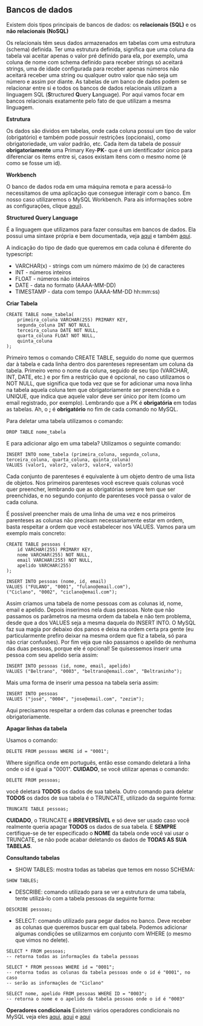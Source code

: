 ## **Bancos de dados**

Existem dois tipos principais de bancos de dados: os **relacionais (SQL)** e os **não relacionais (NoSQL)**

Os relacionais têm seus dados armazenados em tabelas com uma estrutura (schema) definida. Ter uma estrutura definida, significa que uma coluna da tabela vai aceitar apenas o valor pré definido para ela, por exemplo, uma coluna de nome com schema definido para receber strings só aceitará strings, uma de idade configurada para receber apenas números não aceitará receber uma string ou qualquer outro valor que não seja um número e assim por diante. As tabelas de um banco de dados podem se relacionar entre si e todos os bancos de dados relacionais utilizam a linguagem SQL (**S**tructured **Q**uery **L**anguage). Por aqui vamos focar em bancos relacionais exatamente pelo fato de que utilizam a mesma linguagem.

**Estrutura**

Os dados são dividos em tabelas, onde cada coluna possui um tipo de valor (obrigatório) e também pode possuir restrições (opcionais), como obrigatoriedade, um valor padrão, etc. Cada item da tabela de possuir **obrigatoriamente** uma Primary Key-**PK**- que é um identificador único para diferenciar os items entre si, casos existam itens com o mesmo nome (é como se fosse um id).

**Workbench**

O banco de dados roda em uma máquina remota e para acessá-lo necessitamos de uma aplicação que consegue interagir com o banco. Em nosso caso utilizaremos o MySQL Workbench.
Para ais informações sobre as configurações, clique [aqui](https://ajuda.hostnet.com.br/conexao-ao-banco-de-dados-via-mysql-workbench/)).

**Structured Query Language**

É a linguagem que utilizamos para fazer consultas em bancos de dados. Ela possui uma sintaxe própria e bem documentada, veja [aqui](https://www.w3schools.com/sql/default.asp) e também [aqui](https://www.w3schools.com/mysql/default.asp).

A indicação do tipo de dado que queremos em cada coluna é diferente do typescript:

* VARCHAR(x) - strings com um número máximo de (x) de caracteres
* INT - números inteiros
* FLOAT - números não inteiros
* DATE - data no formato (AAAA-MM-DD)
* TIMESTAMP - data com tempo (AAAA-MM-DD hh:mm:ss)

**Criar Tabela**
```
CREATE TABLE nome_tabela(
    primeira_coluna VARCHAR(255) PRIMARY KEY,
    segunda_coluna INT NOT NULL
    terceira_coluna DATE NOT NULL,
    quarta_coluna FLOAT NOT NULL,
    quinta_coluna
);
```
Primeiro temos o comando CREATE TABLE, seguido do nome que quermos dar à tabela e cada linha dentro dos parenteses representam um coluna da tabela. Primeiro vemo o nome da coluna, seguido de seu tipo (VARCHAR, INT, DATE, etc.) e por fim a restrição que é opcional, no caso utilizamos o NOT NULL, que significa que toda vez que se for adicionar uma nova linha na tabela aquela coluna tem que obrigatoriamente ser preenchida e o UNIQUE, que indica que aquele valor deve ser único por item (como um email registrado, por exemplo). Lembrando que a PK é **obrigatória** em todas as tabelas. Ah, o **;** é **obrigatório** no fim de cada comando no MySQL. 

Para deletar uma tabela utilizamos o comando:

```
DROP TABLE nome_tabela
```

E para adicionar algo em uma tabela? Utilizamos o seguinte comando: 

```
INSERT INTO nome_tabela (primeira_coluna, segunda_coluna, terceira_coluna, quarta_coluna, quinta_coluna)
VALUES (valor1, valor2, valor3, valor4, valor5)
```
Cada conjunto de parenteses é equivalente à um objeto dentro de uma lista de objetos. Nos primeiros parenteses você escreve quais colunas você quer preencher, lembrando que as obrigatórias sempre tem que ser preenchidas, e no segundo conjunto de parenteses você passa o valor de cada coluna.

É possível preencher mais de uma linha de uma vez e nos primeiros parenteses as colunas não precisam necessariamente estar em ordem, basta respeitar a ordem que você estabelecer nos VALUES. Vamos para um exemplo mais concreto: 

```
CREATE TABLE pessoas (
    id VARCHAR(255) PRIMARY KEY,
    nome VARCHAR(255) NOT NULL,
    email VARCHAR(255) NOT NULL,
    apelido VARCHAR(255)
);

INSERT INTO pessoas (nome, id, email)
VALUES ("FULANO", "0001", "fulano@email.com"),
("Ciclano", "0002", "ciclano@email.com");
```
Assim criamos uma tabela de nome pessoas com as colunas id, nome, email e apelido. Depois inserimos nela duas pessoas. Note que não passamos os parâmetros na mesma ordem da tabela e não tem problema, desde que a dos VALUES seja a mesma daquela do INSERT INTO. O MySQL faz sua magia por debaixo dos panos e deixa na ordem certa pra gente (eu particularmente prefiro deixar na mesma ordem que fiz a tabela, só para não criar confusões). Por fim veja que não passamos o apelido de nenhuma das duas pessoas, porque ele é opcional! Se quisessemos inserir uma pessoa com seu apelido seria assim:

```
INSERT INTO pessoas (id, nome, email, apelido)
VALUES ("Beltrano", "0003", "beltrano@email.com", "Beltraninho");
```

Mais uma forma de inserir uma pessoa na tabela seria assim:

```
INSERT INTO pessoas
VALUES ("josé", "0004", "jose@email.com", "zezim");
```
Aqui precisamos respeitar a ordem das colunas e preencher todas obrigatoriamente.

**Apagar linhas da tabela**

Usamos o comando:

```
DELETE FROM pessoas WHERE id = "0001";
```
Where significa onde em português, então esse comando deletará a linha onde o id é igual a "0001".
**CUIDADO**, se você utilizar apenas o comando:

```
DELETE FROM pessoas;
```
você deletará **TODOS** os dados de sua tabela. Outro comando para deletar **TODOS** os dados de sua tabela é o TRUNCATE, utilizado da seguinte forma:

```
TRUNCATE TABLE pessoas;
```
**CUIDADO**, o TRUNCATE é **IRREVERSÍVEL** e só deve ser usado caso você realmente queria apagar **TODOS** os dados de sua tabela. E **SEMPRE** certifique-se de ter especificado o **NOME** da tabela onde você vai usar o TRUNCATE, se não pode acabar deletando os dados de **TODAS AS SUA TABELAS**.


**Consultando tabelas**

* SHOW TABLES: mostra todas as tabelas que temos em nosso SCHEMA: 

```
SHOW TABLES;
```

* DESCRIBE: comando utilizado para se ver a estrutura de uma tabela, tente utilizá-lo com a tabela pessoas da seguinte forma:

```
DESCRIBE pessoas;
```

* SELECT: comando utilizado para pegar dados no banco. Deve receber as colunas que queremos buscar em qual tabela. Podemos adicionar algumas condições se utilizarmos em conjunto com WHERE (o mesmo que vimos no delete).

```
SELECT * FROM pessoas;
-- retorna todas as informações da tabela pessoas

SELECT * FROM pessoas WHERE id = "0001";
-- retorna todas as colunas da tabela pessoas onde o id é "0001", no caso
-- serão as informações de "Ciclano"

SELECT nome, apelido FROM pessoas WHERE ID = "0003";
-- retorna o nome e o apelido da tabela pessoas onde o id é "0003"
```

**Operadores condicionais**
Existem vários operadores condicionais no MySQL veja eles [aqui](https://www.w3schools.com/mysql/mysql_operators.asp), [aqui](https://www.w3schools.com/mysql/mysql_and_or.asp) e [aqui](https://www.w3schools.com/mysql/mysql_in.asp)



